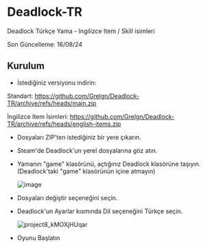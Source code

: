 # Deadlock-TR
Deadlock Türkçe Yama - Ingilizce Item / Skill isimleri

Son Güncelleme: 16/08/24

## Kurulum
- İstediğiniz versiyonu indirin:
  
Standart: https://github.com/Grelgn/Deadlock-TR/archive/refs/heads/main.zip

İngilizce Item İsimleri:  https://github.com/Grelgn/Deadlock-TR/archive/refs/heads/english-items.zip
- Dosyaları ZIP'ten istediğiniz bir yere çıkarın.
- Steam'de Deadlock'un yerel dosyalarına göz atın.
- Yamanın "game" klasörünü, açtığınız Deadlock klasörüne taşıyın. (Deadlock'taki "game" klasörünün içine atmayın)

  ![image](https://github.com/user-attachments/assets/1568febf-fe4d-481d-9d2f-da68af25e8ac)
- Dosyaları değiştir seçeneğini seçin.
- Deadlock'un Ayarlar kısmında Dil seçeneğini Türkçe seçin.
  
  ![project8_kMOXjHUqar](https://github.com/user-attachments/assets/2abecc5d-cccd-49f3-87c5-0bc9c3235e47)
- Oyunu Başlatın
